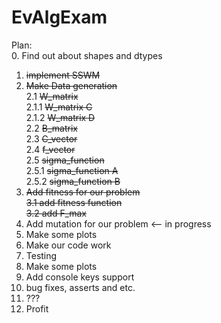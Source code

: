 # EvAlgExam <br />

Plan: <br />
0. Find out about shapes and dtypes
1. ~~implement SSWM~~ <br />
2. ~~Make Data generation~~ <br />
  2.1 ~~W_matrix~~ <br />
    2.1.1 ~~W_matrix C~~ <br />
    2.1.2 ~~W_matrix D~~ <br />
  2.2  ~~B_matrix~~ <br />
  2.3 ~~C_vector~~ <br />
  2.4 ~~f_vector~~ <br />
  2.5 ~~sigma_function~~ <br />
    2.5.1 ~~sigma_function A~~ <br />
    2.5.2 ~~sigma_function B~~ <br />
3. ~~Add fitness for our problem~~  <br />
  ~~3.1 add fitness function~~ <br />
  ~~3.2 add F_max~~ <br />
4. Add mutation for our problem <-- in progress <br />
5. Make some plots <br />
6. Make our code work <br />
7. Testing <br />
8. Make some plots <br />
9. Add console keys support <br />
10. bug fixes, asserts and etc. <br />
11. ??? <br />
12. Profit <br />
